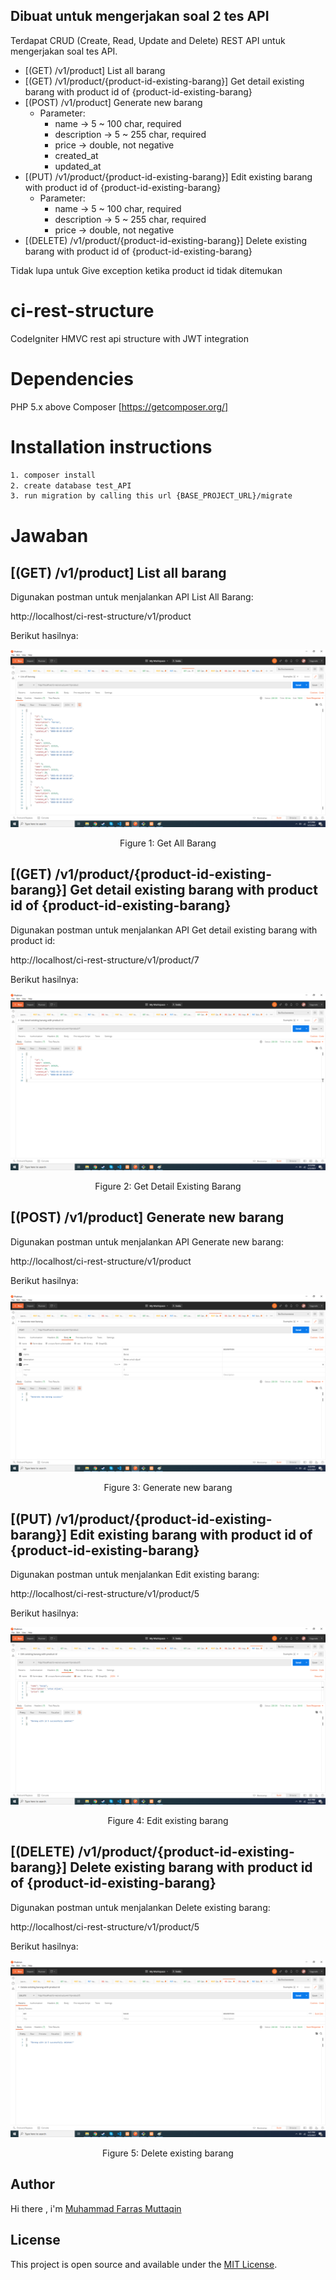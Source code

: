 ## Dibuat untuk mengerjakan soal 2 tes API

Terdapat CRUD (Create, Read, Update and Delete) REST API untuk mengerjakan soal tes API.
- [(GET) /v1/product] List all barang
- [(GET) /v1/product/{product-id-existing-barang}] Get detail existing barang with product id of {product-id-existing-barang}
- [(POST) /v1/product] Generate new barang
  - Parameter:
    - name      -> 5 ~ 100 char, required
    - description  -> 5 ~ 255 char, required
    - price      -> double, not negative
    - created_at
    - updated_at
- [(PUT) /v1/product/{product-id-existing-barang}] Edit existing barang with product id of {product-id-existing-barang}
  - Parameter:
    - name      -> 5 ~ 100 char, required
    - description  -> 5 ~ 255 char, required
    - price      -> double, not negative
- [(DELETE) /v1/product/{product-id-existing-barang}] Delete existing barang with product id of {product-id-existing-barang}

Tidak lupa untuk Give exception ketika product id tidak ditemukan

# ci-rest-structure
CodeIgniter HMVC rest api structure with JWT integration

# Dependencies
PHP 5.x above
Composer [https://getcomposer.org/]

# Installation instructions

```bash
1. composer install
2. create database test_API
3. run migration by calling this url {BASE_PROJECT_URL}/migrate
```
# Jawaban

## [(GET) /v1/product] List all barang

Digunakan postman untuk menjalankan API List All Barang:

http://localhost/ci-rest-structure/v1/product

Berikut hasilnya:

![Get All Barang](https://raw.githubusercontent.com/farrasmuttaqin/ci-rest-structure/master/images/getAll.png)
<p align="center">Figure 1: Get All Barang</p>

## [(GET) /v1/product/{product-id-existing-barang}] Get detail existing barang with product id of {product-id-existing-barang}

Digunakan postman untuk menjalankan API Get detail existing barang with product id:

http://localhost/ci-rest-structure/v1/product/7

Berikut hasilnya:

![Get detail existing barang](https://raw.githubusercontent.com/farrasmuttaqin/ci-rest-structure/master/images/getDetail.png)
<p align="center">Figure 2: Get Detail Existing Barang</p>

## [(POST) /v1/product] Generate new barang

Digunakan postman untuk menjalankan API Generate new barang:

http://localhost/ci-rest-structure/v1/product

Berikut hasilnya:

![Generate new barang](https://raw.githubusercontent.com/farrasmuttaqin/ci-rest-structure/master/images/post.png)
<p align="center">Figure 3:  Generate new barang</p>

## [(PUT) /v1/product/{product-id-existing-barang}] Edit existing barang with product id of {product-id-existing-barang}

Digunakan postman untuk menjalankan Edit existing barang:

http://localhost/ci-rest-structure/v1/product/5

Berikut hasilnya:

![Edit existing barang](https://raw.githubusercontent.com/farrasmuttaqin/ci-rest-structure/master/images/put.png)
<p align="center">Figure 4:  Edit existing barang</p>

## [(DELETE) /v1/product/{product-id-existing-barang}] Delete existing barang with product id of {product-id-existing-barang}

Digunakan postman untuk menjalankan Delete existing barang:

http://localhost/ci-rest-structure/v1/product/5

Berikut hasilnya:

![Delete existing barang](https://raw.githubusercontent.com/farrasmuttaqin/ci-rest-structure/master/images/delete.png)
<p align="center">Figure 5:  Delete existing barang</p>

## Author
Hi there , i'm <a href="https://github.com/farrasmuttaqin/"> Muhammad Farras Muttaqin </a>

## License
This project is open source and available under the <a href="https://github.com/farrasmuttaqin/ci-rest-structure/blob/master/license.txt">MIT License</a>.

